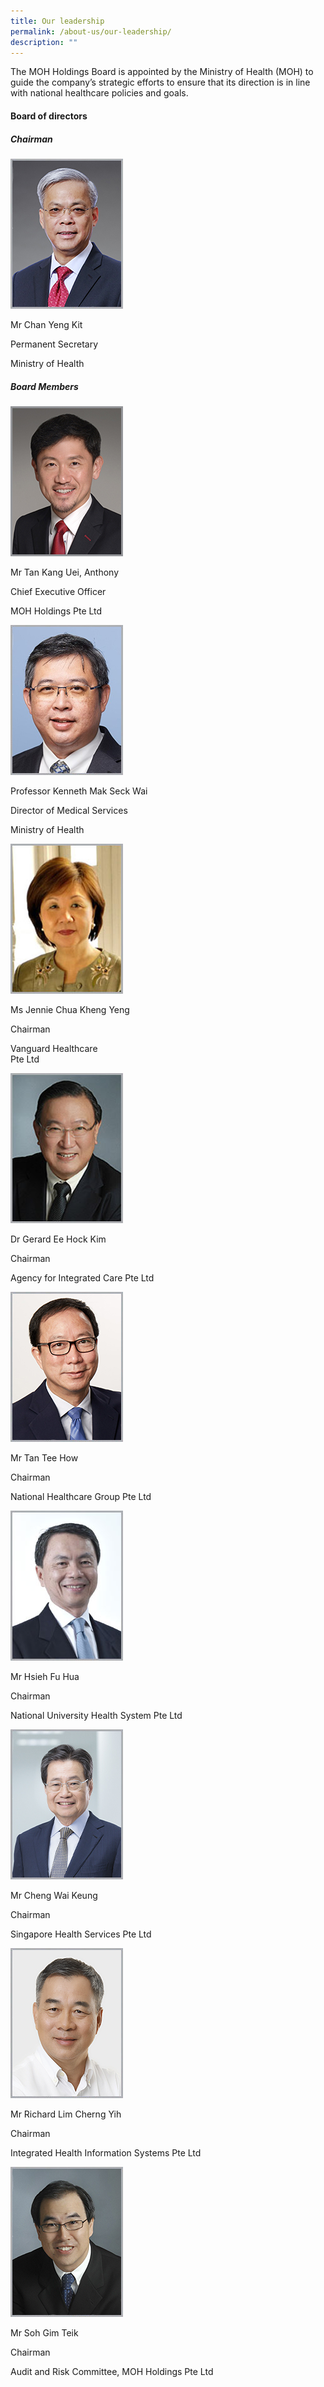 ```yaml
---
title: Our leadership
permalink: /about-us/our-leadership/
description: ""
---
```

The MOH Holdings Board is appointed by the Ministry of Health (MOH) to guide the company’s strategic efforts to ensure that its direction is in line with national healthcare policies and goals​.​

<div class="leadership"><h4>Board of directors</h4><h5>
					Chairman
					<span class="visible-xs pull-right"></span></h5><div class="member-box pull-center" style="margin-left: auto !important;
    margin-right: auto !important;"><img src="/images/about-us-leadership-chanyengkit.jpg" title="" alt=""><p class="name">Mr Chan Yeng Kit</p><p></p><p>Permanent Secretary</p><p>Ministry of Health</p><p></p></div><div class="member"><h5>
					Board Members
					<span class="visible-xs pull-right"></span></h5><div class="all-members"><div class="col-md-4 col-sm-6 col-xs-6"><div class="member-box pull-center"><img src="/images/aboutus-leadership-anthonytan.jpg" title="" alt=""><p class="name">Mr Tan Kang Uei, Anthony</p><p></p><p>Chief Executive Officer</p><p>MOH Holdings Pte Ltd</p><p></p></div></div><div class="col-md-4 col-sm-6 col-xs-6"><div class="member-box pull-center"><img src="/images/about-us-leadership-kennethmak.jpg" title="" alt=""><p class="name">Professor Kenneth Mak Seck Wai</p><p></p><p>Director of Medical Services</p><p>Ministry of Health</p><p></p></div></div><div class="col-md-4 col-sm-6 col-xs-6"><div class="member-box pull-center"><img src="/images/about-us-leadership-jenniechua.jpg" title="" alt=""><p class="name">Ms Jennie Chua Kheng Yeng</p><p></p><p>Chairman</p><p>Vanguard Healthcare<br>Pte Ltd</p><p></p></div></div><div class="col-md-4 col-sm-6 col-xs-6"><div class="member-box pull-center"><img src="/images/about-us-leadership-geraldee.jpg" title="" alt=""><p class="name">Dr Gerard Ee Hock Kim</p><p></p><p>Chairman</p><p>Agency for Integrated Care Pte Ltd</p><p></p></div></div><div class="col-md-4 col-sm-6 col-xs-6"><div class="member-box pull-center"><img src="/images/about-us-leadership-tanteehow.jpg" title="" alt=""><p class="name">Mr Tan Tee How</p><p></p><p>Chairman</p><p>National Healthcare Group Pte Ltd</p><p></p></div></div><div class="col-md-4 col-sm-6 col-xs-6"><div class="member-box pull-center"><img src="/images/about-us-leadership-hsiehfuhua.jpg" title="" alt=""><p class="name">Mr Hsieh Fu Hua</p><p></p><p>Chairman</p><p>National University Health System Pte Ltd</p><p></p></div></div><div class="col-md-4 col-sm-6 col-xs-6"><div class="member-box pull-center"><img src="/images/about-us-leadership-chengwk.jpg" title="" alt=""><p class="name">Mr Cheng Wai Keung</p><p></p><p>Chairman</p><p>Singapore Health Services Pte Ltd</p><p></p></div></div><div class="col-md-4 col-sm-6 col-xs-6"><div class="member-box pull-center"><img src="/images/about-us-leadership-richardlim.jpg" title="Paul Chan" alt="Paul Chan"><p class="name">Mr Richard Lim Cherng Yih</p><p></p><p>Chairman</p><p>Integrated Health Information Systems Pte Ltd</p><p></p></div></div><div class="col-md-4 col-sm-6 col-xs-6"><div class="member-box pull-center"><img src="/images/about-us-leadership-sohgt.jpg" title="" alt=""><p class="name">Mr Soh Gim Teik</p><p></p><p>Chairman</p><p>Audit and Risk Committee, MOH Holdings Pte Ltd</p><p></p></div></div></div></div></div>